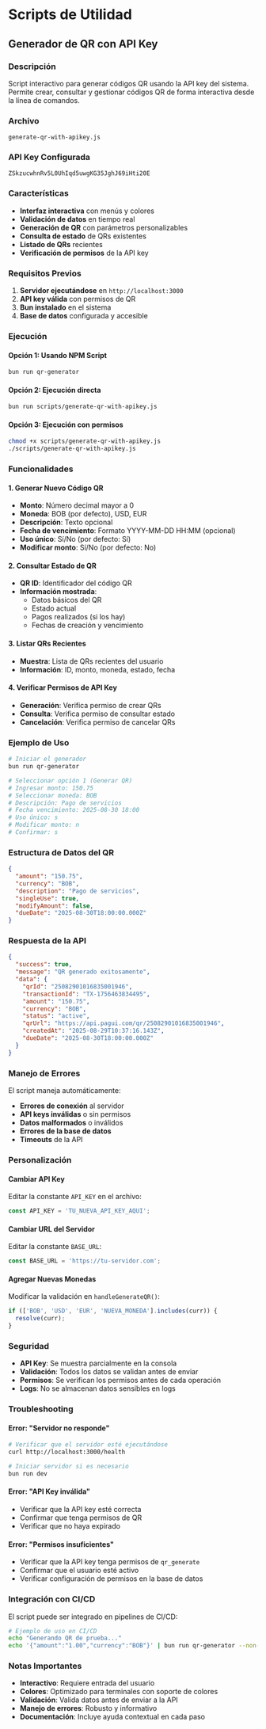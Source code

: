 # Scripts de Utilidad

## Generador de QR con API Key

### Descripción
Script interactivo para generar códigos QR usando la API key del sistema. Permite crear, consultar y gestionar códigos QR de forma interactiva desde la línea de comandos.

### Archivo
`generate-qr-with-apikey.js`

### API Key Configurada
```
ZSkzucwhnRv5L0UhIqd5uwgKG35JghJ69iHti20E
```

### Características
- **Interfaz interactiva** con menús y colores
- **Validación de datos** en tiempo real
- **Generación de QR** con parámetros personalizables
- **Consulta de estado** de QRs existentes
- **Listado de QRs** recientes
- **Verificación de permisos** de la API key

### Requisitos Previos
1. **Servidor ejecutándose** en `http://localhost:3000`
2. **API key válida** con permisos de QR
3. **Bun instalado** en el sistema
4. **Base de datos** configurada y accesible

### Ejecución

#### Opción 1: Usando NPM Script
```bash
bun run qr-generator
```

#### Opción 2: Ejecución directa
```bash
bun run scripts/generate-qr-with-apikey.js
```

#### Opción 3: Ejecución con permisos
```bash
chmod +x scripts/generate-qr-with-apikey.js
./scripts/generate-qr-with-apikey.js
```

### Funcionalidades

#### 1. Generar Nuevo Código QR
- **Monto**: Número decimal mayor a 0
- **Moneda**: BOB (por defecto), USD, EUR
- **Descripción**: Texto opcional
- **Fecha de vencimiento**: Formato YYYY-MM-DD HH:MM (opcional)
- **Uso único**: Sí/No (por defecto: Sí)
- **Modificar monto**: Sí/No (por defecto: No)

#### 2. Consultar Estado de QR
- **QR ID**: Identificador del código QR
- **Información mostrada**:
  - Datos básicos del QR
  - Estado actual
  - Pagos realizados (si los hay)
  - Fechas de creación y vencimiento

#### 3. Listar QRs Recientes
- **Muestra**: Lista de QRs recientes del usuario
- **Información**: ID, monto, moneda, estado, fecha

#### 4. Verificar Permisos de API Key
- **Generación**: Verifica permiso de crear QRs
- **Consulta**: Verifica permiso de consultar estado
- **Cancelación**: Verifica permiso de cancelar QRs

### Ejemplo de Uso

```bash
# Iniciar el generador
bun run qr-generator

# Seleccionar opción 1 (Generar QR)
# Ingresar monto: 150.75
# Seleccionar moneda: BOB
# Descripción: Pago de servicios
# Fecha vencimiento: 2025-08-30 18:00
# Uso único: s
# Modificar monto: n
# Confirmar: s
```

### Estructura de Datos del QR

```json
{
  "amount": "150.75",
  "currency": "BOB",
  "description": "Pago de servicios",
  "singleUse": true,
  "modifyAmount": false,
  "dueDate": "2025-08-30T18:00:00.000Z"
}
```

### Respuesta de la API

```json
{
  "success": true,
  "message": "QR generado exitosamente",
  "data": {
    "qrId": "25082901016835001946",
    "transactionId": "TX-1756463834495",
    "amount": "150.75",
    "currency": "BOB",
    "status": "active",
    "qrUrl": "https://api.pagui.com/qr/25082901016835001946",
    "createdAt": "2025-08-29T10:37:16.143Z",
    "dueDate": "2025-08-30T18:00:00.000Z"
  }
}
```

### Manejo de Errores

El script maneja automáticamente:
- **Errores de conexión** al servidor
- **API keys inválidas** o sin permisos
- **Datos malformados** o inválidos
- **Errores de la base de datos**
- **Timeouts** de la API

### Personalización

#### Cambiar API Key
Editar la constante `API_KEY` en el archivo:
```javascript
const API_KEY = 'TU_NUEVA_API_KEY_AQUI';
```

#### Cambiar URL del Servidor
Editar la constante `BASE_URL`:
```javascript
const BASE_URL = 'https://tu-servidor.com';
```

#### Agregar Nuevas Monedas
Modificar la validación en `handleGenerateQR()`:
```javascript
if (['BOB', 'USD', 'EUR', 'NUEVA_MONEDA'].includes(curr)) {
  resolve(curr);
}
```

### Seguridad

- **API Key**: Se muestra parcialmente en la consola
- **Validación**: Todos los datos se validan antes de enviar
- **Permisos**: Se verifican los permisos antes de cada operación
- **Logs**: No se almacenan datos sensibles en logs

### Troubleshooting

#### Error: "Servidor no responde"
```bash
# Verificar que el servidor esté ejecutándose
curl http://localhost:3000/health

# Iniciar servidor si es necesario
bun run dev
```

#### Error: "API Key inválida"
- Verificar que la API key esté correcta
- Confirmar que tenga permisos de QR
- Verificar que no haya expirado

#### Error: "Permisos insuficientes"
- Verificar que la API key tenga permisos de `qr_generate`
- Confirmar que el usuario esté activo
- Verificar configuración de permisos en la base de datos

### Integración con CI/CD

El script puede ser integrado en pipelines de CI/CD:
```bash
# Ejemplo de uso en CI/CD
echo "Generando QR de prueba..."
echo '{"amount":"1.00","currency":"BOB"}' | bun run qr-generator --non-interactive
```

### Notas Importantes

- **Interactivo**: Requiere entrada del usuario
- **Colores**: Optimizado para terminales con soporte de colores
- **Validación**: Valida datos antes de enviar a la API
- **Manejo de errores**: Robusto y informativo
- **Documentación**: Incluye ayuda contextual en cada paso
